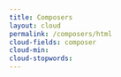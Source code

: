 ```yaml
---
title: Composers
layout: cloud
permalink: /composers/html
cloud-fields: composer
cloud-min: 
cloud-stopwords:
---
```

